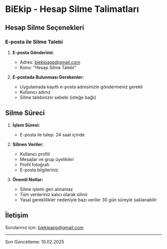 # BiEkip - Hesap Silme Talimatları

## Hesap Silme Seçenekleri

### E-posta ile Silme Talebi

1. **E-posta Gönderimi:**
   - Adres: biekipapp@gmail.com
   - Konu: "Hesap Silme Talebi"

2. **E-postada Bulunması Gerekenler:**
   - Uygulamada kayıtlı e-posta adresinizle göndermeniz gerekli
   - Kullanıcı adınız
   - Silme talebinizin sebebi (isteğe bağlı)

## Silme Süreci

1. **İşlem Süresi:**
   - E-posta ile talep: 24 saat içinde

2. **Silinen Veriler:**
   - Kullanıcı profili
   - Mesajlar ve grup üyelikleri
   - Profil fotoğrafı
   - E-posta bilgileriniz

3. **Önemli Notlar:**
   - Silme işlemi geri alınamaz
   - Tüm verileriniz kalıcı olarak silinir
   - Yasal gereklilikler nedeniyle bazı veriler 30 gün süreyle saklanabilir

## İletişim
Sorularınız için: biekipapp@gmail.com

---
Son Güncelleme: 10.02.2025
